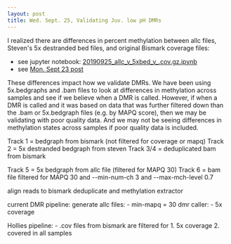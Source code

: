 ```yaml
---
layout: post
title: Wed. Sept. 25, Validating Juv. low pH DMRs
---
```



I realized there are differences in percent methylation between allc files, Steven's 5x destranded bed files, and original Bismark coverage files:

- see jupyter notebook: [20190925\_allc\_v\_5xbed_v\_.cov.gz.ipynb](https://github.com/shellytrigg/Shelly_Pgenerosa/blob/master/analyses/20190925_allc_v_5xbed_v_.cov.gz.ipynb)
- see [Mon. Sept 23 post](https://shellytrigg.github.io/182th-post/)

These differences impact how we validate DMRs. We have been using 5x.bedgraphs and .bam files to look at differences in methylation across samples and see if we believe when a DMR is called. However, if when a DMR is called and it was based on data that was further filtered down than the .bam or 5x.bedgraph files (e.g. by MAPQ score), then we may be validating with poor quality data. And we may not be seeing differences in methylation states across samples if poor quality data is included.

		
Track 1 = bedgraph from bismark (not filtered for coverage or mapq)
Track 2 = 5x destranded bedgraph from steven
Track 3/4 = deduplicated bam from bismark

Track 5 = 5x bedgraph from allc file (filtered for MAPQ 30)
Track 6 = bam file filtered for MAPQ 30 and --min-num-ch 3 and --max-mch-level 0.7

align reads to bismark
deduplicate and methylation extractor

current DMR pipeline:
generate allc files:
	- min-mapq = 30
dmr caller:
	- 5x coverage


	
Hollies pipeline:
	- .cov files from bismark are filtered for
		1. 5x coverage 
		2. covered in all samples 
